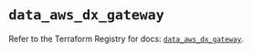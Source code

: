 # `data_aws_dx_gateway`

Refer to the Terraform Registry for docs: [`data_aws_dx_gateway`](https://registry.terraform.io/providers/hashicorp/aws/6.7.0/docs/data-sources/dx_gateway).
